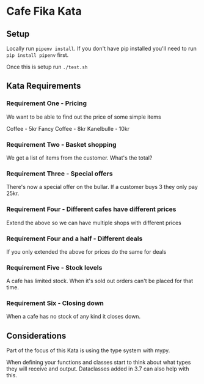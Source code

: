 # Cafe Fika Kata
## Setup
Locally run `pipenv install`. If you don't have pip installed 
you'll need to run `pip install pipenv` first.

Once this is setup run `./test.sh`

## Kata Requirements
### Requirement One - Pricing
We want to be able to find out the price of some simple items

Coffee - 5kr
Fancy Coffee - 8kr
Kanelbulle - 10kr

### Requirement Two - Basket shopping
We get a list of items from the customer.
What's the total?

### Requirement Three - Special offers
There's now a special offer on the bullar.
If a customer buys 3 they only pay 25kr.

### Requirement Four - Different cafes have different prices
Extend the above so we can have multiple shops with
different prices

### Requirement Four and a half - Different deals
If you only extended the above for prices do
the same for deals

### Requirement Five - Stock levels
A cafe has limited stock. When it's sold out orders can't be
placed for that time.

### Requirement Six - Closing down
When a cafe has no stock of any kind it closes down.

## Considerations
Part of the focus of this Kata is using the type system 
with mypy. 

When defining your functions and classes start to think 
about what types they will receive and output. Dataclasses 
added in 3.7 can also help with this.